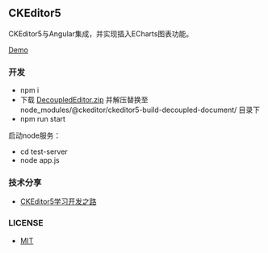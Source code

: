 ## CKEditor5

CKEditor5与Angular集成，并实现插入ECharts图表功能。

[Demo](https://doautumn.github.io/CKEditor5/)

### 开发

- npm i
- 下载 [DecoupledEditor.zip](DecoupledEditor.zip) 并解压替换至 node_modules/@ckeditor/ckeditor5-build-decoupled-document/ 目录下
- npm run start

启动node服务：
- cd test-server
- node app.js

### 技术分享

- [CKEditor5学习开发之路](https://doautumn.github.io/2023/01/11/CKEditor5%E5%AD%A6%E4%B9%A0%E5%BC%80%E5%8F%91%E4%B9%8B%E8%B7%AF/)

### LICENSE

- [MIT](LICENSE)